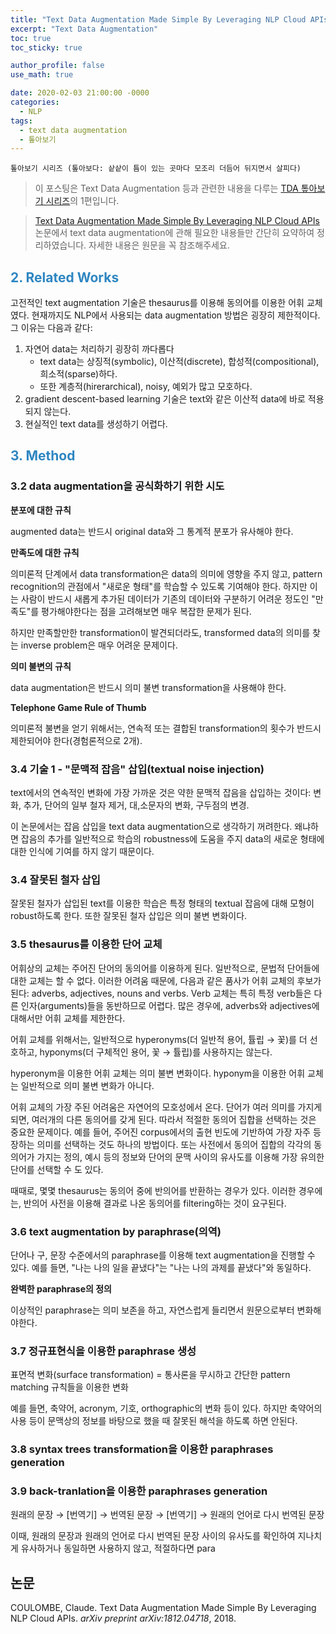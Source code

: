 ```yaml
---
title: "Text Data Augmentation Made Simple By Leveraging NLP Cloud APIs(논문 읽기)"
excerpt: "Text Data Augmentation"
toc: true
toc_sticky: true

author_profile: false
use_math: true

date: 2020-02-03 21:00:00 -0000
categories: 
  - NLP
tags:
  - text data augmentation
  - 톺아보기
---
```


	톺아보기 시리즈 (톺아보다: 샅샅이 틈이 있는 곳마다 모조리 더듬어 뒤지면서 살피다)

> 이 포스팅은 Text Data Augmentation 등과 관련한 내용을 다루는 [TDA 톺아보기 시리즈](https://an-seunghwan.github.io/tda-top-a-bogi/)의 1편입니다.

> [Text Data Augmentation Made Simple By Leveraging NLP Cloud APIs](https://arxiv.org/ftp/arxiv/papers/1812/1812.04718.pdf) 논문에서 text data augmentation에 관해 필요한 내용들만 간단히 요약하여 정리하였습니다. 자세한 내용은 원문을 꼭 참조해주세요.

## <span style="color:#2E86C1;">2. Related Works</span>

고전적인 text augmentation 기술은 thesaurus를 이용해 동의어를 이용한 어휘 교체였다. 현재까지도 NLP에서 사용되는 data augmentation 방법은 굉장히 제한적이다. 그 이유는 다음과 같다:

1. 자연어 data는 처리하기 굉장히 까다롭다
	- text data는 상징적(symbolic), 이산적(discrete), 합성적(compositional), 희소적(sparse)하다.
	- 또한 계층적(hirerarchical), noisy, 예외가 많고 모호하다.
2. gradient descent-based learning 기술은 text와 같은 이산적 data에 바로 적용되지 않는다.
3. 현실적인 text data를 생성하기 어렵다.

## <span style="color:#2E86C1;">3. Method</span>

### 3.2 data augmentation을 공식화하기 위한 시도

**분포에 대한 규칙**

augmented data는 반드시 original data와 그 통계적 분포가 유사해야 한다.

**만족도에 대한 규칙**

의미론적 단계에서 data transformation은 data의 의미에 영향을 주지 않고, pattern recognition의 관점에서 "새로운 형태"를 학습할 수 있도록 기여해야 한다. 하지만 이는 사람이 반드시 새롭게 추가된 데이터가 기존의 데이터와 구분하기 어려운 정도인 "만족도"를 평가해야한다는 점을 고려해보면 매우 복잡한 문제가 된다.

하지만 만족할만한 transformation이 발견되더라도, transformed data의 의미를 찾는 inverse problem은 매우 어려운 문제이다.

**의미 불변의 규칙**

data augmentation은 반드시 의미 불변 transformation을 사용해야 한다.

**Telephone Game Rule of Thumb**

의미론적 불변을 얻기 위해서는, 연속적 또는 결합된 transformation의 횟수가 반드시 제한되어야 한다(경험론적으로 2개).

### 3.4 기술 1 - "문맥적 잡음" 삽입(textual noise injection)

text에서의 연속적인 변화에 가장 가까운 것은 약한 문맥적 잡음을 삽입하는 것이다: 변화, 추가, 단어의 일부 철자 제거, 대,소문자의 변화, 구두점의 변경.

이 논문에서는 잡음 삽입을 text data augmentation으로 생각하기 꺼려한다. 왜냐하면 잡음의 추가를 일반적으로 학습의 robustness에 도움을 주지 data의 새로운 형태에 대한 인식에 기여를 하지 않기 때문이다.

### 3.4 잘못된 철자 삽입

잘못된 철자가 삽입된 text를 이용한 학습은 특정 형태의 textual 잡음에 대해 모형이 robust하도록 한다. 또한 잘못된 철자 삽입은 의미 불변 변화이다.

### 3.5 thesaurus를 이용한 단어 교체

어휘상의 교체는 주어진 단어의 동의어를 이용하게 된다. 일반적으로, 문법적 단어들에 대한 교체는 할 수 없다. 이러한 어려움 때문에, 다음과 같은 품사가 어휘 교체의 후보가 된다: adverbs, adjectives, nouns and verbs. Verb 교체는 특히 특정 verb들은 다른 인자(arguments)들을 동반하므로 어렵다. 많은 경우에, adverbs와 adjectives에 대해서만 어휘 교체를 제한한다.

어휘 교체를 위해서는, 일반적으로 hyperonyms(더 일반적 용어, 튤립 → 꽃)를 더 선호하고, hyponyms(더 구체적인 용어, 꽃 → 튤립)를 사용하지는 않는다.

hyperonym을 이용한 어휘 교체는 의미 불변 변화이다.
hyponym을 이용한 어휘 교체는 일반적으로 의미 불변 변화가 아니다.

어휘 교체의 가장 주된 어려움은 자연어의 모호성에서 온다. 단어가 여러 의미를 가지게 되면, 여러개의 다른 동의어를 갖게 된다. 따라서 적절한 동의어 집합을 선택하는 것은 중요한 문제이다. 예를 들어, 주어진 corpus에서의 출현 빈도에 기반하여 가장 자주 등장하는 의미를 선택하는 것도 하나의 방법이다. 또는 사전에서 동의어 집합의 각각의 동의어가 가지는 정의, 예시 등의 정보와 단어의 문맥 사이의 유사도를 이용해 가장 유의한 단어를 선택할 수 도 있다.

때때로, 몇몇 thesaurus는 동의어 중에 반의어를 반환하는 경우가 있다. 이러한 경우에는, 반의어 사전을 이용해 결과로 나온 동의어를 filtering하는 것이 요구된다.

### 3.6 text augmentation by paraphrase(의역)

단어나 구, 문장 수준에서의 paraphrase를 이용해 text augmentation을 진행할 수 있다. 예를 들면, "나는 나의 일을 끝냈다"는 "나는 나의 과제를 끝냈다"와 동일하다.

**완벽한 paraphrase의 정의**

이상적인 paraphrase는 의미 보존을 하고, 자연스럽게 들리면서 원문으로부터 변화해야한다.

### 3.7 정규표현식을 이용한 paraphrase 생성

표면적 변화(surface transformation) = 통사론을 무시하고 간단한 pattern matching 규칙들을 이용한 변화

예를 들면, 축약어, acronym, 기호, orthographic의 변화 등이 있다. 하지만 축약어의 사용 등이 문맥상의 정보를 바탕으로 했을 때 잘못된 해석을 하도록 하면 안된다.

### 3.8 syntax trees transformation을 이용한 paraphrases generation

### 3.9 back-tranlation을 이용한 paraphrases generation

원래의 문장 → [번역기] → 번역된 문장 → [번역기] → 원래의 언어로 다시 번역된 문장

이때, 원래의 문장과 원래의 언어로 다시 번역된 문장 사이의 유사도를 확인하여 지나치게 유사하거나 동일하면 사용하지 않고, 적절하다면 para

## 논문 
COULOMBE, Claude. Text Data Augmentation Made Simple By Leveraging NLP Cloud APIs. _arXiv preprint arXiv:1812.04718_, 2018.
<!--stackedit_data:
eyJoaXN0b3J5IjpbLTUxMjU2Mjk4NywtMTU1MDYzMDcyMSwxND
M3MjczMzk1LC00MTEzOTU4MzMsLTYxNDMwODIxMl19
-->